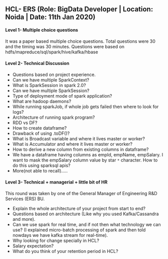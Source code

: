 ## HCL- ERS (Role: BigData Developer | Location: Noida | Date: 11th Jan 2020)

#### Level 1- Multiple choice questions
It was a paper based multiple choice questions. Total questions were 30 and the timing was 30 minutes. Questions were based on hdfs/mapreduce/sql/spark/hive/kafka/hbase

#### Level 2- Technical Discussion
* Questions based on project experience.
* Can we have multiple SparkContext?
* What is SparkSession in spark 2.0?
* Can we have multiple SparkSession?
* Type of deployment mode of spark application?
* What are hadoop daemons?
* While running sparkJob, if whole job gets failed then where to look for logs?
* Architecture of running spark program?
* RDD vs DF?
* How to create dataframe?
* Drawback of using .toDF()?
* What is Broadcast variable and where it lives master or worker?
* What is Accumulator and where it lives master or worker?
* How to derive a new column from existing columns in dataframe?
* We have a dataframe having columns as empId, empName, empSalary. I want to mask the empSalary column value by star `*` character. How to do this using sparksql apis?
* More(not able to recall).....

#### Level 3- Technical + managerial + little bit of HR
This round was taken by one of the General Manager of Engineering R&D Services (ERS) BU.
* Explain the whole architecture of your project from start to end?
* Questions based on architecture (Like why you used Kafka/Cassandra  and more).
* Can we use spark for real time, and if not then what technology we can use? (I explained micro-batch processing of spark and then told nowdays we have kafka stream for real-time).
* Why looking for change specially in HCL?
* Salary expectation?
* What do you think of your retention period in HCL?
